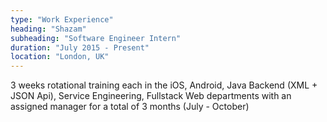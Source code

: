 ```yaml
---
type: "Work Experience"
heading: "Shazam"
subheading: "Software Engineer Intern"
duration: "July 2015 - Present"
location: "London, UK"
---
```


3 weeks rotational training each in the iOS, Android, Java Backend (XML + JSON
Api), Service Engineering, Fullstack Web departments with an assigned manager for a total of 3 months (July - October)
